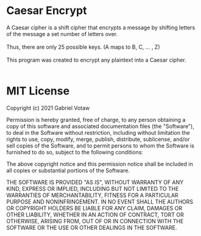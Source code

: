 # Caesar Encrypt
A Caesar cipher is a shift cipher that encrypts a message by shifting letters of the message a set number of letters over.<br />
<br />
Thus, there are only 25 possible keys. (A maps to B, C, ... , Z)<br />
<br />
This program was created to encrypt any plaintext into a Caesar cipher.<br />
<br />
# MIT License
Copyright (c) 2021 Gabriel Votaw

Permission is hereby granted, free of charge, to any person obtaining a copy
of this software and associated documentation files (the "Software"), to deal
in the Software without restriction, including without limitation the rights
to use, copy, modify, merge, publish, distribute, sublicense, and/or sell
copies of the Software, and to permit persons to whom the Software is
furnished to do so, subject to the following conditions:

The above copyright notice and this permission notice shall be included in all
copies or substantial portions of the Software.

THE SOFTWARE IS PROVIDED "AS IS", WITHOUT WARRANTY OF ANY KIND, EXPRESS OR
IMPLIED, INCLUDING BUT NOT LIMITED TO THE WARRANTIES OF MERCHANTABILITY,
FITNESS FOR A PARTICULAR PURPOSE AND NONINFRINGEMENT. IN NO EVENT SHALL THE
AUTHORS OR COPYRIGHT HOLDERS BE LIABLE FOR ANY CLAIM, DAMAGES OR OTHER
LIABILITY, WHETHER IN AN ACTION OF CONTRACT, TORT OR OTHERWISE, ARISING FROM,
OUT OF OR IN CONNECTION WITH THE SOFTWARE OR THE USE OR OTHER DEALINGS IN THE
SOFTWARE.

